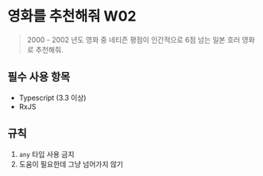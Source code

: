 # 영화를 추천해줘 W02

> 2000 - 2002 년도 영화 중 네티즌 평점이 인간적으로 6점 넘는 일본 호러 영화로 추천해줘.

## 필수 사용 항목
- Typescript (3.3 이상)
- RxJS

## 규칙
1. `any` 타입 사용 금지
2. 도움이 필요한데 그냥 넘어가지 않기
